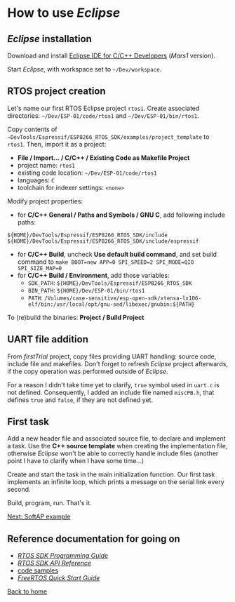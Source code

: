 # How to use *Eclipse* #

## *Eclipse* installation ##

Download and install [Eclipse IDE for C/C++ Developers](http://www.eclipse.org/downloads/packages/eclipse-ide-cc-developers/mars1) (*Mars1* version).

Start *Eclipse*, with workspace set to `~/Dev/workspace`.

## RTOS project creation ##

Let's name our first RTOS Eclipse project `rtos1`. Create associated directories: `~/Dev/ESP-01/code/rtos1` and `~/Dev/ESP-01/bin/rtos1`.

Copy contents of `~DevTools/Espressif/ESP8266_RTOS_SDK/examples/project_template` to `rtos1`. Then, import it as a project:

* **File / Import... / C/C++ / Existing Code as Makefile Project**
* project name: `rtos1`
* existing code location: `~/Dev/ESP-01/code/rtos1`
* languages: `C`
* toolchain for indexer settings: `<none>`

Modify project properties:

* for **C/C++ General / Paths and Symbols / GNU C**, add following include paths:

```
${HOME}/DevTools/Espressif/ESP8266_RTOS_SDK/include
${HOME}/DevTools/Espressif/ESP8266_RTOS_SDK/include/espressif
```
* for **C/C++ Build**, uncheck **Use default build command**, and set build command to `make BOOT=new APP=0 SPI_SPEED=2 SPI_MODE=QIO SPI_SIZE_MAP=0`
* for **C/C++ Build / Environment**, add those variables:
  * `SDK_PATH`: `${HOME}/DevTools/Espressif/ESP8266_RTOS_SDK`
  * `BIN_PATH`: `${HOME}/Dev/ESP-01/bin/rtos1`
  * `PATH`: `/Volumes/case-sensitive/esp-open-sdk/xtensa-lx106-elf/bin:/usr/local/opt/gnu-sed/libexec/gnubin:${PATH}`

To (re)build the binaries: **Project / Build Project**

## UART file addition ##

From *firstTrial* project, copy files providing UART handling: source code, include file and makefiles. Don't forget to refresh *Eclipse* project afterwards, if the copy operation was performed outside of *Eclipse*.

For a reason I didn't take time yet to clarify, `true` symbol used in `uart.c` is not defined. Consequently, I added an include file named `miscPB.h`, that defines `true` and `false`, if they are not defined yet.

## First task ##

Add a new header file and associated source file, to declare and implement a task. Use the **C++ source template** when creating the implementation file, otherwise *Eclipse* won't be able to correctly handle include files (another point I have to clarify when I have some time...)

Create and start the task in the main initialization function. Our first task implements an infinite loop, which prints a message on the serial link every second.

Build, program, run. That's it.

[Next: SoftAP example](designSoftAP.md)

## Reference documentation for going on ##

* [*RTOS SDK Programming Guide*](http://bbs.espressif.com/download/file.php?id=933)
* [*RTOS SDK API Reference*](http://bbs.espressif.com/download/file.php?id=935)
* [code samples](http://bbs.espressif.com/viewforum.php?f=31)
* [*FreeRTOS Quick Start Guide*](http://www.freertos.org/FreeRTOS-quick-start-guide.html)

[Back to home](design.md)